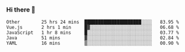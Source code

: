 ### Hi there 👋

<!--
**Hundeklemmen/Hundeklemmen** is a ✨ _special_ ✨ repository because its `README.md` (this file) appears on your GitHub profile.

Here are some ideas to get you started:

- 🔭 I’m currently working on ...
- 🌱 I’m currently learning ...
- 👯 I’m looking to collaborate on ...
- 🤔 I’m looking for help with ...
- 💬 Ask me about ...
- 📫 How to reach me: ...
- 😄 Pronouns: ...
- ⚡ Fun fact: ...
-->
<!--START_SECTION:waka-->
```text
Other        25 hrs 24 mins  █████████████████████░░░░   83.95 % 
Vue.js       2 hrs 1 min     █▓░░░░░░░░░░░░░░░░░░░░░░░   06.68 % 
JavaScript   1 hr 8 mins     █░░░░░░░░░░░░░░░░░░░░░░░░   03.77 % 
Java         51 mins         ▓░░░░░░░░░░░░░░░░░░░░░░░░   02.84 % 
YAML         16 mins         ▒░░░░░░░░░░░░░░░░░░░░░░░░   00.90 % 
```
<!--END_SECTION:waka-->
